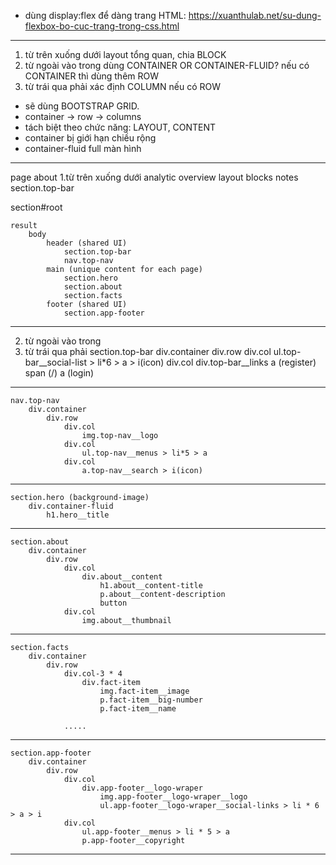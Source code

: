 - dùng display:flex để dàng trang HTML: https://xuanthulab.net/su-dung-flexbox-bo-cuc-trang-trong-css.html
------------------------------------------------------------
1. từ trên xuống dưới
	layout tổng quan, chia BLOCK
2. từ ngoài vào trong
	dùng CONTAINER OR CONTAINER-FLUID?
	nếu có CONTAINER thì dùng thêm ROW
3. từ trái qua phải
	xác định COLUMN nếu có ROW
- sẽ dùng BOOTSTRAP GRID.
- container -> row -> columns
- tách biệt theo chức năng: LAYOUT, CONTENT
- container
	bị giới hạn chiều rộng
- container-fluid
	full màn hình
------------------------------------------------------------
page about
1.từ trên xuống dưới
	analytic overview layout
		blocks
	notes
		section.top-bar
			<div class="top-bar"></div>
		section#root
			<div id="root"></div>

	result
		body
			header (shared UI)
				section.top-bar
				nav.top-nav
			main (unique content for each page)
				section.hero
				section.about
				section.facts
			footer (shared UI)
				section.app-footer
------------------------------------------------------------
2. từ ngoài vào trong
3. từ trái qua phải
	section.top-bar
		div.container
			div.row
				div.col
					ul.top-bar__social-list > li*6 > a > i(icon)
				div.col
					div.top-bar__links
						a (register)
						span (/)
						a (login)
------------------------------------------------------------
	nav.top-nav
		div.container
			div.row
				div.col
					img.top-nav__logo
				div.col
					ul.top-nav__menus > li*5 > a
				div.col
					a.top-nav__search > i(icon)

------------------------------------------------------------
	section.hero (background-image)
		div.container-fluid
			h1.hero__title

------------------------------------------------------------
	section.about
		div.container
			div.row
				div.col
					div.about__content
						h1.about__content-title
						p.about__content-description
						button
				div.col
					img.about__thumbnail
------------------------------------------------------------
	section.facts
		div.container
			div.row
				div.col-3 * 4
					div.fact-item
						img.fact-item__image
						p.fact-item__big-number
						p.fact-item__name

				.....
------------------------------------------------------------
	section.app-footer
		div.container
			div.row
				div.col
					div.app-footer__logo-wraper
						img.app-footer__logo-wraper__logo
						ul.app-footer__logo-wraper__social-links > li * 6 > a > i
				div.col
					ul.app-footer__menus > li * 5 > a
					p.app-footer__copyright

------------------------------------------------------------















